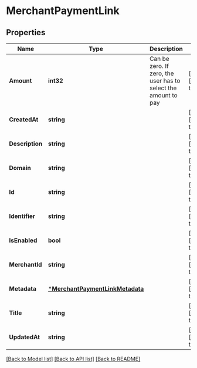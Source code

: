 # MerchantPaymentLink

## Properties
Name | Type | Description | Notes
------------ | ------------- | ------------- | -------------
**Amount** | **int32** | Can be zero. If zero, the user has to select the amount to pay | [optional] [default to null]
**CreatedAt** | **string** |  | [optional] [default to null]
**Description** | **string** |  | [optional] [default to null]
**Domain** | **string** |  | [optional] [default to null]
**Id** | **string** |  | [optional] [default to null]
**Identifier** | **string** |  | [optional] [default to null]
**IsEnabled** | **bool** |  | [optional] [default to null]
**MerchantId** | **string** |  | [optional] [default to null]
**Metadata** | [***MerchantPaymentLinkMetadata**](merchant.PaymentLinkMetadata.md) |  | [optional] [default to null]
**Title** | **string** |  | [optional] [default to null]
**UpdatedAt** | **string** |  | [optional] [default to null]

[[Back to Model list]](../README.md#documentation-for-models) [[Back to API list]](../README.md#documentation-for-api-endpoints) [[Back to README]](../README.md)

